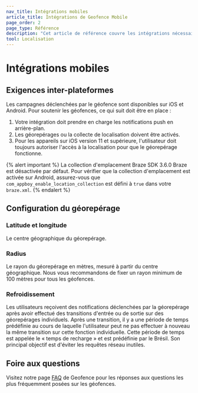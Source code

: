 ```yaml
---
nav_title: Intégrations mobiles
article_title: Intégrations de Geofence Mobile
page_order: 2
page_type: Référence
description: "Cet article de référence couvre les intégrations nécessaires à l'utilisation de Geofences."
tool: Localisation
---
```


# Intégrations mobiles

## Exigences inter-plateformes

Les campagnes déclenchées par le géofence sont disponibles sur iOS et Android. Pour soutenir les géofences, ce qui suit doit être en place :

1. Votre intégration doit prendre en charge les notifications push en arrière-plan.
2. Les géorepérages ou la collecte de localisation doivent être activés.
3. Pour les appareils sur iOS version 11 et supérieure, l'utilisateur doit toujours autoriser l'accès à la localisation pour que le géorepérage fonctionne.

{% alert important %}
La collection d'emplacement Braze SDK 3.6.0 Braze est désactivée par défaut. Pour vérifier que la collection d'emplacement est activée sur Android, assurez-vous que `com_appboy_enable_location_collection` est défini à `true` dans votre `braze.xml`.
{% endalert %}

## Configuration du géorepérage

### Latitude et longitude

Le centre géographique du géorepérage.

### Radius

Le rayon du géorepérage en mètres, mesuré à partir du centre géographique. Nous vous recommandons de fixer un rayon minimum de 100 mètres pour tous les géofences.

### Refroidissement

Les utilisateurs reçoivent des notifications déclenchées par la géorepérage après avoir effectué des transitions d'entrée ou de sortie sur des géorepérages individuels. Après une transition, il y a une période de temps prédéfinie au cours de laquelle l'utilisateur peut ne pas effectuer à nouveau la même transition sur cette fonction individuelle. Cette période de temps est appelée le « temps de recharge » et est prédéfinie par le Brésil. Son principal objectif est d'éviter les requêtes réseau inutiles.

## Foire aux questions

Visitez notre page [FAQ][5] de Geofence pour les réponses aux questions les plus fréquemment posées sur les géofences.

[5]: {{site.baseurl}}/user_guide/engagement_tools/locations_and_geofences/faqs/#geofences
